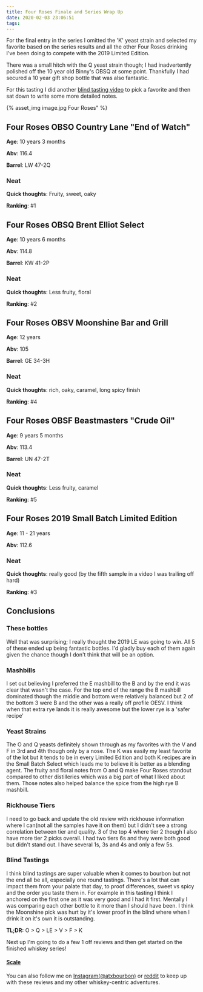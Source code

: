 ```yaml
---
title: Four Roses Finale and Series Wrap Up
date: 2020-02-03 23:06:51
tags:
---
```


For the final entry in the series I omitted the 'K' yeast strain and selected my favorite based on the series results and all the other Four Roses drinking I've been doing to compete with the 2019 Limited Edition.

There was a small hitch with the Q yeast strain though; I had inadvertently polished off the 10 year old Binny's OBSQ at some point. Thankfully I had secured a 10 year gift shop bottle that was also fantastic.

For this tasting I did another [blind tasting video](https://www.instagram.com/tv/B8CNeK_H0_W/?utm_source=ig_web_copy_link) to pick a favorite and then sat down to write some more detailed notes.

{% asset_img image.jpg Four Roses" %}


## Four Roses OBSO Country Lane "End of Watch"
**Age**: 10 years 3 months

**Abv**: 116.4

**Barrel**: LW 47-2Q

### Neat

**Quick thoughts**: Fruity, sweet, oaky 

**Ranking**: #1

## Four Roses OBSQ Brent Elliot Select

**Age**: 10 years 6 months

**Abv**: 114.8

**Barrel**: KW 41-2P

### Neat

**Quick thoughts**: Less fruity, floral

**Ranking**: #2

## Four Roses OBSV Moonshine Bar and Grill

**Age**: 12 years

**Abv**: 105

**Barrel**: GE 34-3H

### Neat

**Quick thoughts**: rich, oaky, caramel, long spicy finish

**Ranking**: #4

## Four Roses OBSF Beastmasters "Crude Oil"

**Age**: 9 years 5 months

**Abv**: 113.4

**Barrel**: UN 47-2T

### Neat

**Quick thoughts**: Less fruity, caramel

**Ranking**: #5

## Four Roses 2019 Small Batch Limited Edition

**Age**: 11 - 21 years

**Abv**: 112.6

### Neat

**Quick thoughts**: really good (by the fifth sample in a video I was trailing off hard)

**Ranking**: #3

## Conclusions

### These bottles

Well that was surprising; I really thought the 2019 LE was going to win. All 5 of these ended up being fantastic bottles. I'd gladly buy each of them again given the chance though I don't think that will be an option.

### Mashbills

I set out believing I preferred the E mashbill to the B and by the end it was clear that wasn't the case. For the top end of the range the B mashbill dominated though the middle and bottom were relatively balanced but 2 of the bottom 3 were B and the other was a really off profile OESV. I think when that extra rye lands it is really awesome but the lower rye is a 'safer recipe'

### Yeast Strains

The O and Q yeasts definitely shown through as my favorites with the V and F in 3rd and 4th though only by a nose. The K was easily my least favorite of the lot but it tends to be in every Limited Edition and both K recipes are in the Small Batch Select which leads me to believe it is better as a blending agent. The fruity and floral notes from O and Q make Four Roses standout compared to other distilleries which was a big part of what I liked about them. Those notes also helped balance the spice from the high rye B mashbill.

### Rickhouse Tiers

I need to go back and update the old review with rickhouse information where I can(not all the samples have it on them) but I didn't see a strong correlation between tier and quality. 3 of the top 4 where tier 2 though I also have more tier 2 picks overall. I had two tiers 6s and they were both good but didn't stand out. I have several 1s, 3s and 4s and only a few 5s.

### Blind Tastings

I think blind tastings are super valuable when it comes to bourbon but not the end all be all, especially one round tastings. There's a lot that can impact them from your palate that day, to proof differences, sweet vs spicy and the order you taste them in. For example in this tasting I think I anchored on the first one as it was very good and I had it first. Mentally I was comparing each other bottle to it more than I should have been. I think the Moonshine pick was hurt by it's lower proof in the blind where when I drink it on it's own it is outstanding.

**TL;DR:** O > Q > LE > V > F > K

Next up I'm going to do a few 1 off reviews and then get started on the finished whiskey series!

#### [Scale](http://atxbourbon.com/Scale/)

You can also follow me on [Instagram(@atxbourbon)](https://www.instagram.com/atxbourbon/) or [reddit](https://www.reddit.com/r/atxbourbon/) to keep up with these reviews and my other whiskey-centric adventures.


